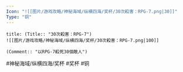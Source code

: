 ```yaml
---
Icon: "![[图片/游戏攻略/神秘海域/纵横四海/奖杯/30次殺害：RPG-7.png|30]]"
Type: "铜"
---
```

```ad-common-bronze-trophy
title: (Title:: "30次殺害：RPG-7")
![[图片/游戏攻略/神秘海域/纵横四海/奖杯/30次殺害：RPG-7.png|100]]

(Comment:: "以RPG-7殺死30個敵人")
```

#神秘海域/纵横四海/奖杯 #奖杯 #铜
